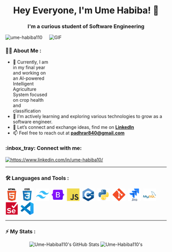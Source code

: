 <h1 align="center">Hey Everyone, I'm Ume Habiba! 👋</h1>
<h3 align="center">I'm a curious student of Software Engineering</h3>
<!-- <img align="right" alt="Coding" width="400" src="https://steamcommunity.com/sharedfiles/filedetails/?id=2217383700"> -->
<img align="right" alt="GIF" src="https://github.com/abhisheknaiidu/abhisheknaiidu/blob/master/code.gif?raw=true" width="367" height="230" />
<!-- <img align="right" alt="GIF" src="https://i.gifer.com/JXA0.gif" width="367" height="230" /> -->


<p align="left"> <img src="https://komarev.com/ghpvc/?username=ume-habiba110&label=Profile%20views&color=0e75b6&style=flat" alt="ume-habiba110" /> </p>



### :woman_technologist: About Me :
- :telescope: Currently, I am in my final year and working on an AI-powered Intelligent Agriculture System focused on crop health and classification
- 🌱 I'm actively learning and exploring various technologies to grow as a software engineer.
- 💬 Let’s connect and exchange ideas, find me on **[LinkedIn](https://www.linkedin.com/in/ume-habiba10/)**
- 📫 Feel free to reach out at **padhrar840@gmail.com**


<h3 align="left"> :inbox_tray: Connect with me:</h3>

<p align="left">
<a href="https://www.linkedin.com/in/ume-habiba10/" target="blank"><img align="center" src="https://img.shields.io/badge/-Habiba-blue?style=flat&logo=Linkedin&logoColor=white" alt="https://www.linkedin.com/in/ume-habiba10/" height="20" width="60" /></a>
</p>

---

### :hammer_and_wrench: Languages and Tools :
<!-- <h3 align="left">Languages and Tools:</h3> -->
<div>
  <img src="https://github.com/devicons/devicon/blob/master/icons/html5/html5-original-wordmark.svg" title="Html5" alt="Html5" width="40" height="40"/>&nbsp;
  <img src="https://github.com/devicons/devicon/blob/master/icons/css3/css3-original-wordmark.svg" title="CSS" alt="CSS" width="40" height="40"/>&nbsp;
  <img src="https://github.com/devicons/devicon/blob/master/icons/tailwindcss/tailwindcss-original.svg" title="Tailwindcss" alt="Tailwindcss" width="40" height="40"/>&nbsp;
  <img src="https://github.com/devicons/devicon/blob/master/icons/bootstrap/bootstrap-original.svg" title="Bootstrap" alt="Bootstrap" width="40" height="40"/>&nbsp;
  <img src="https://github.com/devicons/devicon/blob/master/icons/javascript/javascript-original.svg" title="Javascript" alt="Javascript" width="40" height="40"/>&nbsp;
  <img src="https://raw.githubusercontent.com/devicons/devicon/master/icons/cplusplus/cplusplus-original.svg" title="C++" alt="C++" width="40" height="40"/>&nbsp;
  <img src="https://github.com/devicons/devicon/blob/master/icons/python/python-original.svg" title="Python" alt="Python" width="40" height="40"/>&nbsp;
  <img src="https://github.com/devicons/devicon/blob/master/icons/git/git-original.svg" title="Git" alt="Git" width="40" height="40"/>&nbsp;
  <img src="https://github.com/devicons/devicon/blob/master/icons/jira/jira-original-wordmark.svg" title="Jira" alt="Jira" width="40" height="40"/>&nbsp;
  <img src="https://raw.githubusercontent.com/devicons/devicon/master/icons/mysql/mysql-original-wordmark.svg" title="MySQL" alt="MySQL" width="40" height="40"/>&nbsp;
  <img src="https://github.com/devicons/devicon/blob/master/icons/selenium/selenium-original.svg" title="Selenium" alt="Selenium" width="40" height="40"/>&nbsp;
  <img src="https://github.com/devicons/devicon/blob/master/icons/vscode/vscode-original.svg" title="VSCode" alt="VSCode" width="40" height="40"/>&nbsp;
</div> 

---

### ⚡️ My Stats :
<!-- [![GitHub Streak](http://github-readme-streak-stats.herokuapp.com?user=Ume-Habiba110&theme=dark&background=000000)](https://git.io/streak-stats)
[![Top Langs](https://github-readme-stats.vercel.app/api/top-langs/?username=Ume-Habiba110&layout=compact&theme=vision-friendly-dark)](https://github.com/anuraghazra/github-readme-stats) -->

<!-- <img align="left" src="https://github-readme-streak-stats.herokuapp.com/?user=umehabiba&theme=dark" width="47%" alt="umehabiba" /> 
<img align="right" src="https://github-readme-stats.vercel.app/api?username=umehabiba&show_icons=true&locale=en&theme=dark" width="47%" alt="umehabiba" /> -->

<div align=center>
  <img width=390 src="https://github-readme-stats.vercel.app/api?username=Ume-Habiba110&theme=transparent&count_private=true&show_icons=true&rank_icon=github&locale=en" alt="Ume-Habiba110's GitHub Stats" />
  <img width=390 src="https://github-readme-streak-stats.herokuapp.com/?user=Ume-Habiba110&theme=transparent&count_private=true&border_radius=10&locale=en" alt="Ume-Habiba110's" />
  
<!--   <img width=325 src="https://github-readme-stats.vercel.app/api/top-langs?username=Ume-Habiba110&theme=transparent&layout=donut&hide=css&langs_count=8&border_radius=10&show_icons=true&locale=en" alt="Ume-Habiba110's Most Used Languages" /> -->
</div>

<!-- [![Top Langs](https://github-readme-stats.vercel.app/api/top-langs/?username=Ume-Habiba110&layout=compact&theme=vision-friendly-dark)](https://github.com/anuraghazra/github-readme-stats) -->

<!-- <img align="left" src="https://github-readme-stats.vercel.app/api/top-langs/?username=Ume-Habiba110&layout=compact&theme=vision-friendly-dark" width="35%" alt="umehabiba" /> -->


<!-- <p><img align="left" src="https://github-readme-stats.vercel.app/api/top-langs?username=ume-habiba110&show_icons=true&locale=en&layout=compact" alt="ume-habiba110" /></p> -->

<!-- <p>&nbsp;<img align="center" src="https://github-readme-stats.vercel.app/api?username=ume-habiba110&show_icons=true&locale=en&theme=dark" alt="ume-habiba110" /></p> -->

<!-- <p><img align="center" src="https://github-readme-streak-stats.herokuapp.com/?user=ume-habiba110&" alt="ume-habiba110" /></p> -->

